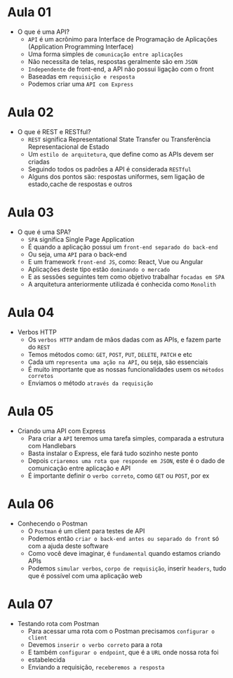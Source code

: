 # Aula 01

- O que é uma API?
  - `API` é um acrônimo para Interface de Programação de Aplicações (Application Programming Interface)
  - Uma forma simples de `comunicação entre aplicações`
  - Não necessita de telas, respostas geralmente são em `JSON`
  - `Independente` de front-end, a API não possui ligação com o front
  - Baseadas em `requisição e resposta`
  - Podemos criar uma `API com Express`

# Aula 02

- O que é REST e RESTful?
  - `REST` significa Representational State Transfer ou Transferência Representacional de Estado
  - Um `estilo de arquitetura`, que define como as APIs devem ser criadas
  - Seguindo todos os padrões a API é considerada `RESTful`
  - Alguns dos pontos säo: respostas uniformes, sem ligação de estado,cache de respostas e outros

# Aula 03

- O que é uma SPA?
  - `SPA` significa Single Page Application
  - É quando a aplicação possui um `front-end separado do back-end`
  - Ou seja, uma `API` para o back-end
  - E um framework `front-end JS`, como: React, Vue ou Angular
  - Aplicações deste tipo estão `dominando o mercado`
  - E as sessões seguintes tem como objetivo trabalhar `focadas em SPA`
  - A arquitetura anteriormente utilizada é conhecida como `Monolith`

# Aula 04

- Verbos HTTP
  - Os `verbos HTTP` andam de mãos dadas com as APIs, e fazem parte do `REST`
  - Temos métodos como: `GET`, `POST`, `PUT`, `DELETE`, `PATCH` e etc
  - Cada um `representa uma ação na API`, ou seja, säo essenciais
  - É muito importante que as nossas funcionalidades usem os `métodos corretos`
  - Enviamos o método `através da requisição`

# Aula 05

- Criando uma API com Express
  - Para criar a `API` teremos uma tarefa simples, comparada a estrutura com Handlebars
  - Basta instalar o Express, ele fará tudo sozinho neste ponto
  - Depois `criaremos uma rota que responde em JSON`, este é o dado de comunicação entre aplicação e API
  - É importante definir o `verbo correto`, como `GET` ou `POST`, por ex

# Aula 06

- Conhecendo o Postman
  - O `Postman` é um client para testes de API
  - Podemos então `criar o back-end antes ou separado do front` só com a ajuda deste software
  - Como você deve imaginar, é `fundamental` quando estamos criando APIs
  - Podemos `simular verbos`, `corpo de requisição`, inserir `headers`, tudo que é possível com uma aplicação web

# Aula 07

- Testando rota com Postman
  - Para acessar uma rota com o Postman precisamos `configurar o client`
  - Devemos `inserir o verbo correto` para a rota
  - E também `configurar o endpoint`, que é a `URL` onde nossa rota foi
  - estabelecida
  - Enviando a requisição, `receberemos a resposta`
